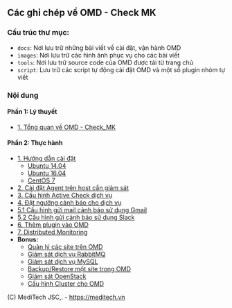 ## Các ghi chép về OMD - Check MK

### Cấu trúc thư mục:

- `docs`: Nơi lưu trữ những bài viết về cài đặt, vận hành OMD
- `images`: Nơi lưu trữ các hình ảnh phục vụ cho các bài viết
- `tools`: Nơi lưu trữ source code của OMD được tải từ trang chủ
- `script`: Lưu trữ các script tự động cài đặt OMD và một số plugin nhóm tự viết

### Nội dung

#### Phần 1: Lý thuyết

- [1. Tổng quan về OMD - Check_MK](https://github.com/meditechopen/meditech-ghichep-omd/blob/master/docs/1.%20OMD%20la%20gi%20va%20tai%20sao%20nen%20dung%20OMD.md)

#### Phần 2: Thực hành

- [1. Hướng dẫn cài đặt](#1) <a name="1"></a>
	- [Ubuntu 14.04](docs/1.3.Setup-OMD-U14.04.md)
	- [Ubuntu 16.04](docs/1.2.Setup-OMD-U16.04.md)
	- [CentOS 7](docs/1.1.Setup-OMD-CentOS7.md)
- [2. Cài đặt Agent trên host cần giám sát](docs/2.Install-agent.md)
- [3. Cấu hình Active Check dịch vụ](docs/3.Active-check.md)
- [4. Đặt ngưỡng cảnh báo cho dịch vụ](docs/4.Set-threshold.md)
- [5.1 Cấu hình gửi mail cảnh báo sử dụng Gmail](docs/5.Send-Noitify.md)
- [5.2 Cấu hình gửi cảnh báo sử dụng Slack](docs/5.3-Send-Noitify_Slack.md)
- [6. Thêm plugin vào OMD](docs/6.Add-plugins.md)
- [7. Distributed Monitoring](docs/7.Distributed.md)
- **Bonus:** 
	- [Quản lý các site trên OMD](docs/Management-OMD.md)
	- [Giám sát dịch vụ RabbitMQ](docs/8.Monitor-RabbitMQ.md)
	- [Giám sát dịch vụ MySQL](docs/9.Monitor-MySQL.md)
	- [Backup/Restore một site trong OMD](docs/10.Backup-site.md)
	- [Giám sát OpenStack](docs/11.2.GiamSat-OpenStack.md)
	- [Cấu hình Cluster cho OMD](docs/12.HA-Cluster-OMD.md)
	
(C) MediTech JSC,. - https://meditech.vn
